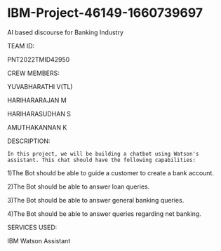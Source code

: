 # IBM-Project-46149-1660739697
AI based discourse for Banking Industry

TEAM ID:

PNT2022TMID42950

CREW MEMBERS:

   YUVABHARATHI V(TL)
   
   HARIHARARAJAN M
   
   HARIHARASUDHAN S
   
   AMUTHAKANNAN K
   
 DESCRIPTION:
 
    In this project, we will be building a chatbot using Watson's assistant. This chat should have the following capabilities:

1)The Bot should be able to guide a customer to create a bank account.

2)The Bot should be able to answer loan queries.

3)The Bot should be able to answer general banking queries.

4)The Bot should be able to answer queries regarding net banking.

SERVICES USED:

IBM Watson Assistant


